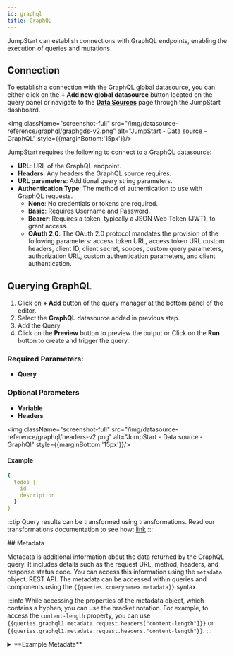 ```yaml
---
id: graphql
title: GraphQL
---
```


JumpStart can establish connections with GraphQL endpoints, enabling the execution of queries and mutations.

<div style={{paddingTop:'24px'}}>

## Connection

To establish a connection with the GraphQL global datasource, you can either click on the **+ Add new global datasource** button located on the query panel or navigate to the **[Data Sources](/docs/data-sources/overview)** page through the JumpStart dashboard.

<div style={{textAlign: 'center'}}>

<img className="screenshot-full" src="/img/datasource-reference/graphql/graphgds-v2.png" alt="JumpStart - Data source - GraphQL" style={{marginBottom:'15px'}}/>

</div>

JumpStart requires the following to connect to a GraphQL datasource:

- **URL**: URL of the GraphQL endpoint.
- **Headers**: Any headers the GraphQL source requires.
- **URL parameters**: Additional query string parameters.
- **Authentication Type**: The method of authentication to use with GraphQL requests.
  - **None**: No credentials or tokens are required.
  - **Basic**: Requires Username and Password.
  - **Bearer**: Requires a token, typically a JSON Web Token (JWT), to grant access.
  - **OAuth 2.0**: The OAuth 2.0 protocol mandates the provision of the following parameters: access token URL, access token URL custom headers, client ID, client secret, scopes, custom query parameters, authorization URL, custom authentication parameters, and client authentication.

</div>

<div style={{paddingTop:'24px'}}>

## Querying GraphQL

1. Click on **+ Add** button of the query manager at the bottom panel of the editor.
2. Select the **GraphQL** datasource added in previous step.
3. Add the Query.
4. Click on the **Preview** button to preview the output or Click on the **Run** button to create and trigger the query.

### Required Parameters:
- **Query**

### Optional Parameters
- **Variable**
- **Headers**

<div style={{textAlign: 'center'}}>

<img className="screenshot-full" src="/img/datasource-reference/graphql/headers-v2.png" alt="JumpStart - Data source - GraphQl" style={{marginBottom:'15px'}}/>

</div>

#### Example
```yaml
{
  todos {
    id
    description
  }
}
```

:::tip
Query results can be transformed using transformations. Read our transformations documentation to see how: [link](/docs/tutorial/transformations)
:::

</div>
## Metadata

Metadata is additional information about the data returned by the GraphQL query. It includes details such as the request URL, method, headers, and response status code. You can access this information using the `metadata` object. REST API. The metadata can be accessed within queries and components using the `{{queries.<queryname>.metadata}}` syntax.

:::info
While accessing the properties of the metadata object, which contains a hyphen, you can use the bracket notation. For example, to access the `content-length` property, you can use `{{queries.graphql1.metadata.request.headers["content-length"]}}` or `{{queries.graphql1.metadata.request.headers."content-length"}}`.
:::

<details>
<summary>**Example Metadata**</summary>

```json
{
  "request": {
    "url": "https://swapi-graphql.netlify.app/.netlify/functions/index?testParam=valueParam",
    "method": "POST",
    "headers": {
      "user-agent": "got (https://github.com/sindresorhus/got)",
      "header1key": "Header1value",
      "content-type": "application/json",
      "content-length": "275",
      "accept-encoding": "gzip, deflate, br"
    },
    "params": {
      "testParam": "valueParam"
    }
  },
  "response": {
    "statusCode": 200,
    "headers": {
      "access-control-allow-origin": "*",
      "age": "0",
      "cache-control": "no-cache",
      "cache-status": ""Netlify Durable"; fwd=method, "Netlify Edge"; fwd=method",
      "content-encoding": "br",
      "content-length": "840",
      "content-type": "application/json; charset=utf-8",
      "date": "Fri, 13 Sep 2024 06:38:27 GMT",
      "etag": "W/"18ad-ZANyCoLSJjHWg3k1SaMp6gH/gdQ"",
      "netlify-vary": "query",
      "server": "[REDACTED]",
      "strict-transport-security": "max-age=31536000; includeSubDomains; preload",
      "vary": "Accept-Encoding",
      "x-nf-request-id": "01J7N1NG25V8Q9GY51RH11ACTN",
      "x-powered-by": "Express",
      "connection": "close"
    }
  }
}
```
</details>
